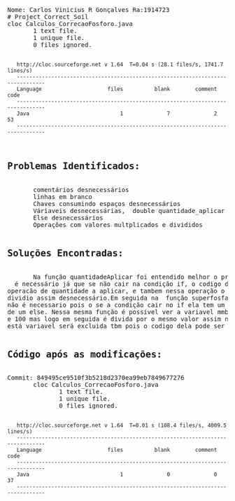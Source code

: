<!DOCTYPE html>
<html>
<pre>
Nome: Carlos Vinicius R Gonçalves Ra:1914723
# Project_Correct_Soil
cloc Calculos_CorrecaoFosforo.java
       1 text file.
       1 unique file.
       0 files ignored.

       http://cloc.sourceforge.net v 1.64  T=0.04 s (28.1 files/s, 1741.7 lines/s)
       -------------------------------------------------------------------------------
       Language                     files          blank        comment           code
       -------------------------------------------------------------------------------
       Java                             1              7              2             53
       -------------------------------------------------------------------------------
<h2>Problemas Identificados:</h2>
       comentários desnecessários
       linhas em branco
       Chaves consumindo espaços desnecessários
       Váriaveis desnecessárias,  double quantidade_aplicar ,teor_p2O5, mmb24.
       Else desnecessários
       Operações com valores multplicados e divididos
       
<h2>Soluções Encontradas:</h2>
       Na função quantidadeAplicar foi entendido melhor o problema e foi observado que o else não<br>  é necessário já que se não cair na condição if, o codigo deve retornar mesmo a <br>operacão de quantidade a aplicar, e tambem nessa operação o valor 100 é multiplicado e <br>dividio assim desnecessário.Em seguida na  função superfosfato_Simples tem um Else que <br>não é necessario pois o se a condição cair no if ela tem um retorno assim não é preciso <br>de um else. Nessa mesma função é possível ver a variavel mmb24 é multiplicada por 2,42 <br>e 100 mas logo em seguida é divida por o mesmo valor assim não é necessário este valor, <br>está variavel será excluida tbm pois o codigo dela pode ser colocado direto. 

<h2>Código após as modificações:</h2>
Commit: 849495ce9510f3b5218d2370ea99eb7849677276
       cloc Calculos_CorrecaoFosforo.java
              1 text file.
              1 unique file.
              0 files ignored.

       http://cloc.sourceforge.net v 1.64  T=0.01 s (108.4 files/s, 4009.5 lines/s)
       -------------------------------------------------------------------------------
       Language                     files          blank        comment           code
       -------------------------------------------------------------------------------
       Java                             1              0              0             37
       -------------------------------------------------------------------------------
 <pre>
</html>
